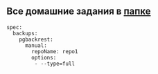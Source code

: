 ## Все домашние задания в [папке](https://github.com/siniwyh/netology/tree/main/homeworks)
```
spec:
  backups:
    pgbackrest:
      manual:
        repoName: repo1
        options:
         - --type=full
```